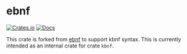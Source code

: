 # ebnf

[![Crates.io](https://img.shields.io/crates/v/kbnf-syntax)](https://crates.io/crates/kbnf-syntax)
[![Docs](https://docs.rs/ebnf/badge.svg)](https://docs.rs/kbnf-syntax/)

This crate is forked from [ebnf](https://github.com/ChAoSUnItY/ebnf) to support kbnf syntax. This is currently intended as an internal crate for crate `kbnf`.

